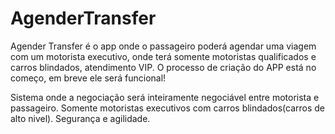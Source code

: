# AgenderTransfer
Agender Transfer é o app onde o passageiro poderá agendar uma viagem com um motorista executivo, onde terá somente motoristas qualificados e carros blindados, atendimento VIP.
O processo de criação do APP está no começo, em breve ele será funcional!

Sistema onde a negociação será inteiramente negociável entre motorista e passageiro.
Somente motoristas executivos com carros blindados(carros de alto nivel).
Segurança e agilidade.
